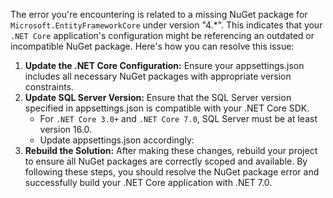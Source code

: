 The error you're encountering is related to a missing NuGet package for `Microsoft.EntityFrameworkCore` under version "4.*". This indicates that your `.NET Core` application's configuration  might be referencing an outdated or incompatible NuGet package.
Here's how you can resolve this issue:
1. **Update the .NET Core Configuration:**
   Ensure your appsettings.json includes all necessary NuGet packages with appropriate version constraints.
2. **Update SQL Server Version:**
   Ensure that the SQL Server version specified in appsettings.json is compatible with your .NET Core SDK.
   - For `.NET Core 3.0+` and `.NET Core 7.0`, SQL Server must be at least version 16.0.
   - Update appsettings.json accordingly:
3. **Rebuild the Solution:**
   After making these changes, rebuild your project to ensure all NuGet packages are correctly scoped and available.
By following these steps, you should resolve the NuGet package error and successfully build your .NET Core application with .NET 7.0.